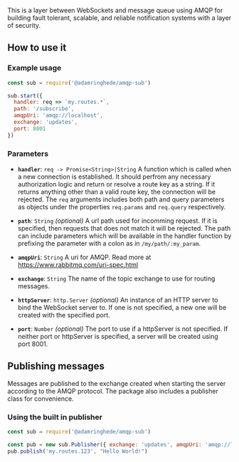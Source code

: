 This is a layer between WebSockets and message queue using AMQP for building fault tolerant, scalable, and reliable notification systems with a layer of security. 


## How to use it

### Example usage
```js
const sub = require('@adamringhede/amqp-sub')

sub.start({
  handler: req => `my.routes.*`,
  path: '/subscribe',
  amqpUri: 'amqp://localhost',
  exchange: 'updates',
  port: 8001
})
```

### Parameters 

* **`handler`**: `req -> Promise<String>|String` A function which is called when a new connection is established. It should perfrom any necessary authorization logic and return or resolve a route key as a string. If it returns anything other than a valid route key, the connection will be rejected. The `req` arguments includes both path and query parameters as objects under the properties `req.params` and `req.query` respectively.

* **`path`**: `String` *(optional)* A url path used for incomming request. If it is specified, then requests that does not match it will be rejected. The path can include parameters which will be available in the handler function by prefixing the parameter with a colon as in `/my/path/:my_param`.

* **`amqpUri`**: `String` A uri for AMQP. Read more at https://www.rabbitmq.com/uri-spec.html

* **`exchange`**: `String` The name of the topic exchange to use for routing messages. 

* **`httpServer`**: `http.Server` *(optional)* An instance of an HTTP server to bind the WebSocket server to. If one is not specified, a new one will be created with the specified port.

* **`port`**: `Number` *(optional)* The port to use if a httpServer is not specified. If neither port or httpServer is specified, a server will be created using port 8001. 

## Publishing messages
Messages are published to the exchange created when starting the server according to the AMQP protocol. The package also includes a publisher class for convenience.

### Using the built in publisher

```js
const sub = require('@adamringhede/amqp-sub')

const pub = new sub.Publisher({ exchange: 'updates', amqpUri: 'amqp://localhost' })
pub.publish('my.routes.123', "Hello World!")

```
